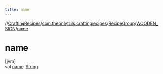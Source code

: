 ```yaml
---
title: name
---
```

//[CraftingRecipes](../../../../index.html)/[com.theonlytails.craftingrecipes](../../index.html)/[RecipeGroup](../index.html)/[WOODEN_SIGN](index.html)/[name](name.html)



# name



[jvm]\
val [name](name.html): [String](https://kotlinlang.org/api/latest/jvm/stdlib/kotlin/-string/index.html)




